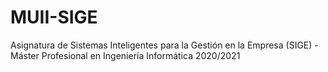 # MUII-SIGE
Asignatura de Sistemas Inteligentes para la Gestión en la Empresa (SIGE) - Máster Profesional en Ingeniería Informática 2020/2021
